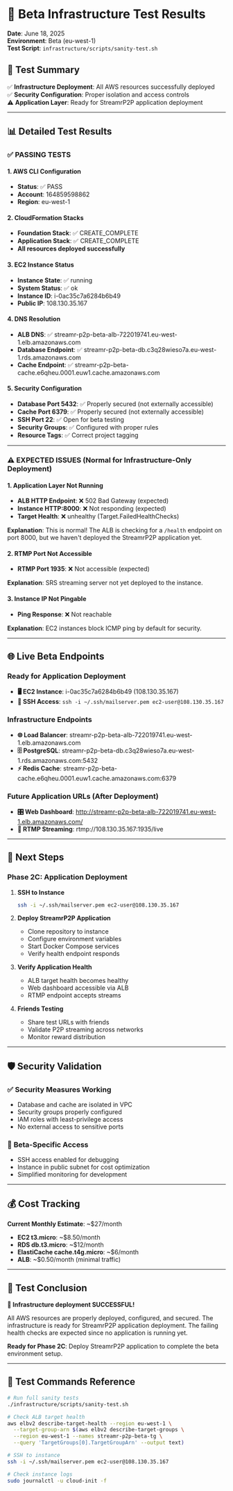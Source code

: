 # 🧪 Beta Infrastructure Test Results

**Date**: June 18, 2025  
**Environment**: Beta (eu-west-1)  
**Test Script**: `infrastructure/scripts/sanity-test.sh`  

## 🎯 **Test Summary**

✅ **Infrastructure Deployment**: All AWS resources successfully deployed  
✅ **Security Configuration**: Proper isolation and access controls  
⚠️ **Application Layer**: Ready for StreamrP2P application deployment  

---

## 📊 **Detailed Test Results**

### ✅ **PASSING TESTS**

#### 1. AWS CLI Configuration
- **Status**: ✅ PASS
- **Account**: 164859598862
- **Region**: eu-west-1

#### 2. CloudFormation Stacks
- **Foundation Stack**: ✅ CREATE_COMPLETE
- **Application Stack**: ✅ CREATE_COMPLETE
- **All resources deployed successfully**

#### 3. EC2 Instance Status
- **Instance State**: ✅ running
- **System Status**: ✅ ok
- **Instance ID**: i-0ac35c7a6284b6b49
- **Public IP**: 108.130.35.167

#### 4. DNS Resolution
- **ALB DNS**: ✅ streamr-p2p-beta-alb-722019741.eu-west-1.elb.amazonaws.com
- **Database Endpoint**: ✅ streamr-p2p-beta-db.c3q28wieso7a.eu-west-1.rds.amazonaws.com
- **Cache Endpoint**: ✅ streamr-p2p-beta-cache.e6qheu.0001.euw1.cache.amazonaws.com

#### 5. Security Configuration
- **Database Port 5432**: ✅ Properly secured (not externally accessible)
- **Cache Port 6379**: ✅ Properly secured (not externally accessible)
- **SSH Port 22**: ✅ Open for beta testing
- **Security Groups**: ✅ Configured with proper rules
- **Resource Tags**: ✅ Correct project tagging

---

### ⚠️ **EXPECTED ISSUES (Normal for Infrastructure-Only Deployment)**

#### 1. Application Layer Not Running
- **ALB HTTP Endpoint**: ❌ 502 Bad Gateway (expected)
- **Instance HTTP:8000**: ❌ Not responding (expected)
- **Target Health**: ❌ unhealthy (Target.FailedHealthChecks)

**Explanation**: This is normal! The ALB is checking for a `/health` endpoint on port 8000, but we haven't deployed the StreamrP2P application yet.

#### 2. RTMP Port Not Accessible
- **RTMP Port 1935**: ❌ Not accessible (expected)

**Explanation**: SRS streaming server not yet deployed to the instance.

#### 3. Instance IP Not Pingable
- **Ping Response**: ❌ Not reachable

**Explanation**: EC2 instances block ICMP ping by default for security.

---

## 🌐 **Live Beta Endpoints**

### **Ready for Application Deployment**
- **🖥️ EC2 Instance**: i-0ac35c7a6284b6b49 (108.130.35.167)
- **🔑 SSH Access**: `ssh -i ~/.ssh/mailserver.pem ec2-user@108.130.35.167`

### **Infrastructure Endpoints**
- **🌐 Load Balancer**: streamr-p2p-beta-alb-722019741.eu-west-1.elb.amazonaws.com
- **🗄️ PostgreSQL**: streamr-p2p-beta-db.c3q28wieso7a.eu-west-1.rds.amazonaws.com:5432
- **⚡ Redis Cache**: streamr-p2p-beta-cache.e6qheu.0001.euw1.cache.amazonaws.com:6379

### **Future Application URLs (After Deployment)**
- **🎛️ Web Dashboard**: http://streamr-p2p-beta-alb-722019741.eu-west-1.elb.amazonaws.com/
- **📡 RTMP Streaming**: rtmp://108.130.35.167:1935/live

---

## 🚀 **Next Steps**

### **Phase 2C: Application Deployment**

1. **SSH to Instance**
   ```bash
   ssh -i ~/.ssh/mailserver.pem ec2-user@108.130.35.167
   ```

2. **Deploy StreamrP2P Application**
   - Clone repository to instance
   - Configure environment variables
   - Start Docker Compose services
   - Verify health endpoint responds

3. **Verify Application Health**
   - ALB target health becomes healthy
   - Web dashboard accessible via ALB
   - RTMP endpoint accepts streams

4. **Friends Testing**
   - Share test URLs with friends
   - Validate P2P streaming across networks
   - Monitor reward distribution

---

## 🛡️ **Security Validation**

### ✅ **Security Measures Working**
- Database and cache are isolated in VPC
- Security groups properly configured
- IAM roles with least-privilege access
- No external access to sensitive ports

### 🔧 **Beta-Specific Access**
- SSH access enabled for debugging
- Instance in public subnet for cost optimization
- Simplified monitoring for development

---

## 💰 **Cost Tracking**

**Current Monthly Estimate**: ~$27/month
- **EC2 t3.micro**: ~$8.50/month
- **RDS db.t3.micro**: ~$12/month  
- **ElastiCache cache.t4g.micro**: ~$6/month
- **ALB**: ~$0.50/month (minimal traffic)

---

## 🎯 **Test Conclusion**

**🎉 Infrastructure deployment SUCCESSFUL!**

All AWS resources are properly deployed, configured, and secured. The infrastructure is ready for StreamrP2P application deployment. The failing health checks are expected since no application is running yet.

**Ready for Phase 2C**: Deploy StreamrP2P application to complete the beta environment setup.

---

## 📝 **Test Commands Reference**

```bash
# Run full sanity tests
./infrastructure/scripts/sanity-test.sh

# Check ALB target health
aws elbv2 describe-target-health --region eu-west-1 \
  --target-group-arn $(aws elbv2 describe-target-groups \
  --region eu-west-1 --names streamr-p2p-beta-tg \
  --query 'TargetGroups[0].TargetGroupArn' --output text)

# SSH to instance
ssh -i ~/.ssh/mailserver.pem ec2-user@108.130.35.167

# Check instance logs
sudo journalctl -u cloud-init -f
``` 